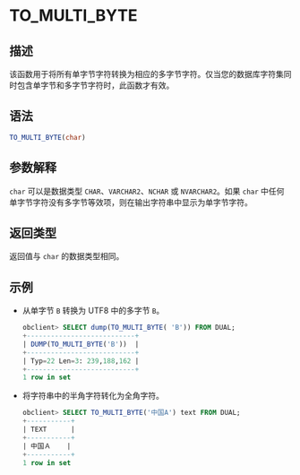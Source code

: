 # TO_MULTI_BYTE

## 描述

该函数用于将所有单字节字符转换为相应的多字节字符。仅当您的数据库字符集同时包含单字节和多字节字符时，此函数才有效。

## 语法

```sql
TO_MULTI_BYTE(char)
```

## 参数解释

`char` 可以是数据类型 `CHAR`、`VARCHAR2`、`NCHAR` 或 `NVARCHAR2`。如果 `char` 中任何单字节字符没有多字节等效项，则在输出字符串中显示为单字节字符。

## 返回类型

返回值与 `char` 的数据类型相同。

## 示例

* 从单字节 `B` 转换为 UTF8 中的多字节 `B`。

  ```sql
  obclient> SELECT dump(TO_MULTI_BYTE( 'B')) FROM DUAL;
  +---------------------------+
  | DUMP(TO_MULTI_BYTE('B'))  |
  +---------------------------+
  | Typ=22 Len=3: 239,188,162 |
  +---------------------------+
  1 row in set
  ```

<!-- -->

* 将字符串中的半角字符转化为全角字符。

  ```sql
  obclient> SELECT TO_MULTI_BYTE('中国A') text FROM DUAL;
  +-----------+
  | TEXT      |
  +-----------+
  | 中国Ａ    |
  +-----------+
  1 row in set
  ```
